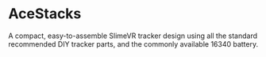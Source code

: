 # AceStacks
A compact, easy-to-assemble SlimeVR tracker design using all the standard recommended DIY tracker parts, and the commonly available 16340 battery.
